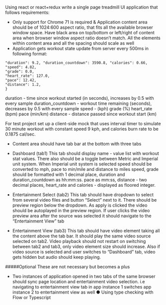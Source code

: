  Using react or react+redux write a single page treadmill UI application that follows requirements:
* Only support for Chrome 71 is required
& Application content area should be of 1024:600 aspect ratio, that fits all the available
browser window space. Have black area on top/bottom or left/right of content area when browser window aspect ratio doesn’t match. All the elements within content area and all the spacing should scale as well
* Application gets workout state update from server every 500ms in following format: 
```{
"duration": 9.2, "duration_countdown": 3590.8, "calories": 0.66,
"speed": 4.82,
"grade": 0.0,
"heart_rate": 127.0,
"pace": 12.42,
"distance": 1.2,
}
```

duration - time since workout started (in seconds), increases by 0.5 with every sample duration_countdown - workout time remaining (seconds), decreases by 0.5 with every sample
speed - (kph)
grade (%)
heart_rate (bpm)
pace (min/km)
distance - distance passed since workout start (km)

For test project set up a client-side mock that uses interval timer to simulate 30 minute workout with constant speed 9 kph, and calories burn rate to be 0.1875 cal/sec.
* Content area should have tab bar at the bottom with three tabs

* Dashboard (tab1)
This tab should display name - value list with workout stat values. There also should be a toggle between Metric and Imperial unit system. When Imperial unit system is selected speed should be converted to mph, pace to min/mile and distance to miles
speed, grade should be formatted with 1 decimal place, duration and duration_countdown as hh:mm:ss. pace as mm:ss, distance - two decimal places, heart_rate and calories - displayed as floored integer.

* Entertainment Select (tab2)
This tab should have dropdown to select from several video files and button “Select” next to it. There should be preview region below the dropdown. As apply is clicked the video should be autoplayed in the preview region.
If user clicks the video preview area after the source was selected it should navigate to the “Entertainment View” tab
* Entertainment View (tab3)
This tab should have video element taking all the content above the tab bar. It should play the same video source selected on tab2. Video playback should not restart on switching between tab2 and tab3, only video element size should increase. Also if video source is selected and user switches to “Dashboard” tab, video gets hidden but audio should keep playing.

#####Optional
These are not necessary but becomes a plus
* Two instances of application opened in two tabs of the same browser should sync page
location and entertainment video selection.
i.e navigating to entertainment view tab in app instance 1 switches app instance 2 to entertainment view as well
● Using type checking with Flow or Typescript
